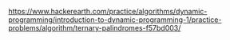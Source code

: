 https://www.hackerearth.com/practice/algorithms/dynamic-programming/introduction-to-dynamic-programming-1/practice-problems/algorithm/ternary-palindromes-f57bd003/
